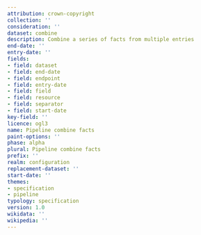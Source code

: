 ```yaml
---
attribution: crown-copyright
collection: ''
consideration: ''
dataset: combine
description: Combine a series of facts from multiple entries
end-date: ''
entry-date: ''
fields:
- field: dataset
- field: end-date
- field: endpoint
- field: entry-date
- field: field
- field: resource
- field: separator
- field: start-date
key-field: ''
licence: ogl3
name: Pipeline combine facts
paint-options: ''
phase: alpha
plural: Pipeline combine facts
prefix: ''
realm: configuration
replacement-dataset: ''
start-date: ''
themes:
- specification
- pipeline
typology: specification
version: 1.0
wikidata: ''
wikipedia: ''
---
```

